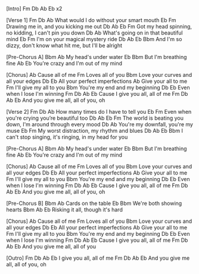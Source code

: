 [Intro]
Fm  Db  Ab  Eb  x2

[Verse 1]
Fm           Db                      Ab
What would I do without your smart mouth
           Eb                      Fm
Drawing me in, and you kicking me out
          Db            Ab               Eb          Fm
Got my head spinning, no kidding, I can't pin you down
             Db                     Ab
What's going on in that beautiful mind
                Eb             Fm
I'm on your magical mystery ride
        Db                 Ab                     Eb         Bbm
And I'm so   dizzy, don't know what hit me, but I'll be alright

[Pre-Chorus A]
   Bbm             Ab
My head's under water
    Eb              Bbm
But I'm breathing fine
                 Ab              Eb
You're crazy and I'm out of my mind

[Chorus]
       Ab
Cause all of me
       Fm
Loves all of you
          Bbm
Love your curves and all your edges
           Db           Eb
All your perfect imperfections
           Ab
Give your all to me
             Fm
I'll give my all to you
          Bbm
You're my end and my beginning
     Db                Eb
Even when I lose I'm winning
                  Fm   Db     Ab    Eb
Cause I give you all, all of me
                  Fm   Db     Ab    Eb
And you give me all, all of you, oh

[Verse 2]
Fm       Db                       Ab
How many times do I have to tell you
                 Eb                       Fm
Even when you're crying you’re beautiful too
              Db           Ab          Eb                  Fm
The world is beating you down, I'm around through every mood
             Db                 Ab
You're my downfall, you're my muse
             Eb                        Fm
My worst distraction, my rhythm and blues
                Db             Ab        Eb            Bbm
I can't stop singing, it's ringing, in my head for you

[Pre-Chorus A]
   Bbm             Ab
My head's under water
    Eb              Bbm
But I'm breathing fine
                 Ab              Eb
You're crazy and I'm out of my mind

[Chorus]
       Ab
Cause all of me
       Fm
Loves all of you
          Bbm
Love your curves and all your edges
           Db           Eb
All your perfect imperfections
           Ab
Give your all to me
             Fm
I'll give my all to you
          Bbm
You're my end and my beginning
     Db                Eb
Even when I lose I'm winning
                  Fm   Db      Ab   Eb
Cause I give you all, all of me
                  Fm   Db      Ab   Eb
And you give me all, all of you, oh

[Pre-Chorus B]
Bbm         Ab
Cards on the table
       Eb             Bbm
We're both showing hearts
Bbm       Ab                Eb
Risking it all, though it's hard

[Chorus]
       Ab
Cause all of me
       Fm
Loves all of you
          Bbm
Love your curves and all your edges
           Db           Eb
All your perfect imperfections
           Ab
Give your all to me
             Fm
I'll give my all to you
          Bbm
You're my end and my beginning
     Db                Eb
Even when I lose I'm winning
                  Fm   Db      Ab   Eb
Cause I give you all, all of me
                  Fm   Db      Ab   Eb
And you give me all, all of you

[Outro]
            Fm   Db      Ab   Eb
I give you all, all of me
                 Fm   Db      Ab    Eb
And you give me all, all of you, oh
